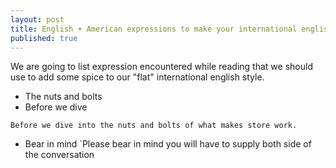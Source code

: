 ```yaml
---
layout: post
title: English + American expressions to make your international english feel more english!
published: true
---
```


We are going to list expression encountered while reading that we should use to add some spice to our "flat" international english style.

* The nuts and bolts
* Before we dive

`Before we dive into the nuts and bolts of what makes store work.`


* Bear in mind
`Please bear in mind you will have to supply both side of the conversation